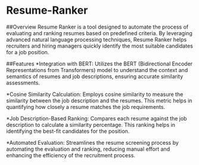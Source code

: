 # Resume-Ranker
##Overview
Resume Ranker is a tool designed to automate the process of evaluating and ranking resumes based on predefined criteria. By leveraging advanced natural language processing techniques, Resume Ranker helps recruiters and hiring managers quickly identify the most suitable candidates for a job position.

##Features
*Integration with BERT: Utilizes the BERT (Bidirectional Encoder Representations from Transformers) model to understand the context and semantics of resumes and job descriptions, ensuring accurate similarity assessments.

*Cosine Similarity Calculation: Employs cosine similarity to measure the similarity between the job description and the resumes. This metric helps in quantifying how closely a resume matches the job requirements.

*Job Description-Based Ranking: Compares each resume against the job description to calculate a similarity percentage. This ranking helps in identifying the best-fit candidates for the position.

*Automated Evaluation: Streamlines the resume screening process by automating the evaluation and ranking, reducing manual effort and enhancing the efficiency of the recruitment process.
